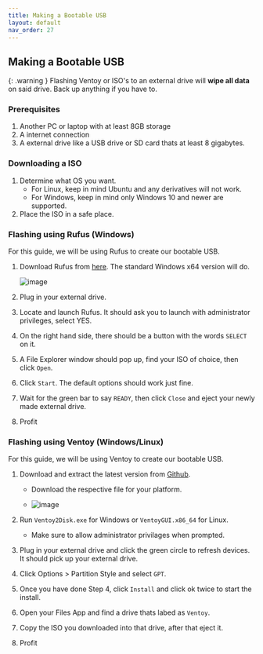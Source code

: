 ```yaml
---
title: Making a Bootable USB
layout: default
nav_order: 27
---
```


## Making a Bootable USB

{: .warning }
Flashing Ventoy or ISO's to an external drive will **wipe all data** on said drive. Back up anything if you have to.

### Prerequisites
1. Another PC or laptop with at least 8GB storage
2. A internet connection
3. A external drive like a USB drive or SD card thats at least 8 gigabytes.

### Downloading a ISO
1. Determine what OS you want.
   - For Linux, keep in mind Ubuntu and any derivatives will not work.
   - For Windows, keep in mind only Windows 10 and newer are supported.
2. Place the ISO in a safe place.


### Flashing using Rufus (Windows)

For this guide, we will be using Rufus to create our bootable USB. 

1. Download Rufus from [here](https://rufus.ie/en/). The standard Windows x64 version will do.

    ![image](https://github.com/meghan06/docs/assets/77316348/9d9be52c-8e32-4b2f-ae17-8b3917f64032)

2. Plug in your external drive.
3. Locate and launch Rufus. It should ask you to launch with administrator privileges, select YES.
4. On the right hand side, there should be a button with the words `SELECT` on it.
5. A File Explorer window should pop up, find your ISO of choice, then click `Open`.
6. Click `Start`. The default options should work just fine.
7. Wait for the green bar to say `READY`, then click `Close` and eject your newly made external drive.
8. Profit

### Flashing using Ventoy (Windows/Linux)

For this guide, we will be using Ventoy to create our bootable USB. 

1. Download and extract the latest version from [Github](https://www.ventoy.net/en/download.html). 
   - Download the respective file for your platform.
   
   - ![image](https://raw.githubusercontent.com/chrultrabook/docs/main/assets/ventoy/download-alt.png)

2. Run `Ventoy2Disk.exe` for Windows or `VentoyGUI.x86_64` for Linux.
   - Make sure to allow administrator privilages when prompted.

3. Plug in your external drive and click the green circle to refresh devices. It should pick up your external drive.
4. Click Options > Partition Style and select `GPT`.
5. Once you have done Step 4, click `Install` and click ok twice to start the install.
6. Open your Files App and find a drive thats labed as `Ventoy`.
7. Copy the ISO you downloaded into that drive, after that eject it.
8. Profit
